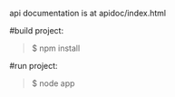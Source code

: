 api documentation is at apidoc/index.html

#build project:

> $ npm install

#run project:

> $ node app
